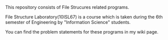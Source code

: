 This repository consists of File Strucures related programs.

File Structure Laboratory(10ISL67) is a course which is taken during the 6th semester of Engineering by "Information Science" students.

You can find the problem statements for these programs in my wiki page.
